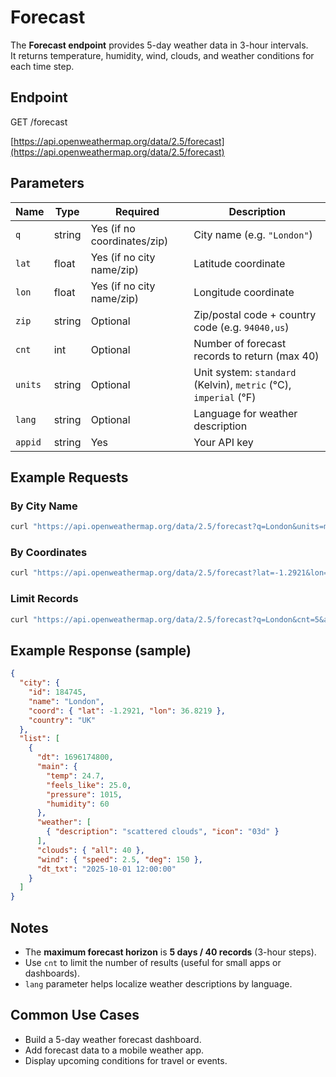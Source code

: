 # Forecast

The **Forecast endpoint** provides 5-day weather data in 3-hour intervals.  
It returns temperature, humidity, wind, clouds, and weather conditions for each time step.



##  Endpoint

GET /forecast

 [https://api.openweathermap.org/data/2.5/forecast](https://api.openweathermap.org/data/2.5/forecast)



## Parameters

| Name    | Type   | Required                     | Description                                      |
|---------|--------|-------------------------------|-------------------------------------------------|
| `q`     | string | Yes (if no coordinates/zip)  | City name (e.g. `"London"`)                     |
| `lat`   | float  | Yes (if no city name/zip)    | Latitude coordinate                              |
| `lon`   | float  | Yes (if no city name/zip)    | Longitude coordinate                             |
| `zip`   | string | Optional                     | Zip/postal code + country code (e.g. `94040,us`)|
| `cnt`   | int    | Optional                     | Number of forecast records to return (max 40)   |
| `units` | string | Optional                     | Unit system: `standard` (Kelvin), `metric` (°C), `imperial` (°F) |
| `lang`  | string | Optional                     | Language for weather description                |
| `appid` | string | Yes                          | Your API key                                   |



## Example Requests

### By City Name

```bash
curl "https://api.openweathermap.org/data/2.5/forecast?q=London&units=metric&appid=YOUR_API_KEY"
```

### By Coordinates

```bash
curl "https://api.openweathermap.org/data/2.5/forecast?lat=-1.2921&lon=36.8219&units=metric&appid=YOUR_API_KEY"
```

### Limit Records

```bash
curl "https://api.openweathermap.org/data/2.5/forecast?q=London&cnt=5&appid=YOUR_API_KEY"
```


##  Example Response (sample)

```json
{
  "city": {
    "id": 184745,
    "name": "London",
    "coord": { "lat": -1.2921, "lon": 36.8219 },
    "country": "UK"
  },
  "list": [
    {
      "dt": 1696174800,
      "main": {
        "temp": 24.7,
        "feels_like": 25.0,
        "pressure": 1015,
        "humidity": 60
      },
      "weather": [
        { "description": "scattered clouds", "icon": "03d" }
      ],
      "clouds": { "all": 40 },
      "wind": { "speed": 2.5, "deg": 150 },
      "dt_txt": "2025-10-01 12:00:00"
    }
  ]
}
```


##  Notes

* The **maximum forecast horizon** is **5 days / 40 records** (3-hour steps).
* Use `cnt` to limit the number of results (useful for small apps or dashboards).
* `lang` parameter helps localize weather descriptions by language.


##  Common Use Cases

* Build a 5-day weather forecast dashboard.
* Add forecast data to a mobile weather app.
* Display upcoming conditions for travel or events.

